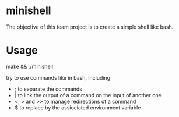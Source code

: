 # minishell
The objective of this team project is to create a simple shell like bash.
  
# Usage 
make && ./minishell 

try to use commands like in bash, including 

- ; to separate the commands
- | to link the output of a command on the input of another one
- <, > and >> to manage redirections of a command
- $ to replace by the assiociated environment variable
